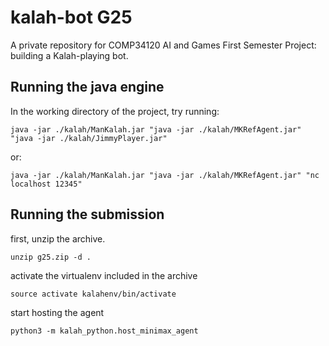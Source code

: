 # kalah-bot G25
A private repository for COMP34120 AI and Games First Semester Project: building a Kalah-playing bot.

## Running the java engine
In the working directory of the project, try running:
```
java -jar ./kalah/ManKalah.jar "java -jar ./kalah/MKRefAgent.jar" "java -jar ./kalah/JimmyPlayer.jar"
```
or:
```
java -jar ./kalah/ManKalah.jar "java -jar ./kalah/MKRefAgent.jar" "nc localhost 12345"
```

## Running the submission
first, unzip the archive.
```
unzip g25.zip -d .
```
activate the virtualenv included in the archive
```
source activate kalahenv/bin/activate
```
start hosting the agent
```
python3 -m kalah_python.host_minimax_agent
```
